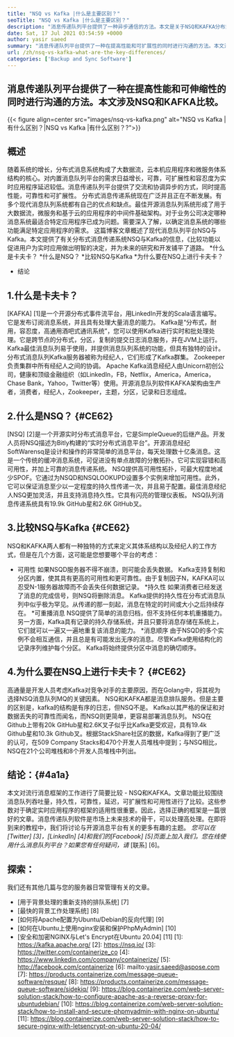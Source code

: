 ```yaml
---
title: "NSQ vs Kafka |什么是主要区别？" 
seoTitle: "NSQ vs Kafka |什么是主要区别？" 
description: "消息传递队列平台提供了一种异步通信的方法。本文是关于NSQ和KAFKA分布式消息队列系统差异的。" 
date: Sat, 17 Jul 2021 03:54:59 +0000
author: yasir saeed
summary: "消息传递队列平台提供了一种在提高性能和可扩展性的同时进行沟通的方法。本文涉及NSQ和KAFKA比较。" 
url: /zh/nsq-vs-kafka-what-are-the-key-differences/
categories: ['Backup and Sync Software']
---
```


## 消息传递队列平台提供了一种在提高性能和可伸缩性的同时进行沟通的方法。本文涉及NSQ和KAFKA比较。

{{< figure align=center src="images/nsq-vs-kafka.png" alt="NSQ vs Kafka |有什么区别？|NSQ vs Kafka |有什么区别？?">}}


## **概述**
随着系统的增长，分布式消息系统构成了大数据流，云本机应用程序和微服务体系结构的核心。对内置消息队列平台的需求日益增长，可靠，可扩展性和容忍度为实时应用程序延迟较低。消息传递队列平台提供了交流和协调异步的方式，同时提高性能，可靠性和可扩展性。
分布式消息传递系统现在广泛并且正在不断发展。有多个现代消息队列系统都有自己的优点和缺点。最佳开源消息队列系统形成了用于大数据流，微服务和基于云的应用程序的中间件基础架构。对于业务公司决定哪种消息系统最适合特定应用程序已成为问题。需要深入了解，以确定消息系统的哪些功能满足特定应用程序的需求。
这篇博客文章概述了现代消息队列平台NSQ与Kafka。本文提供了有关分布式消息传递系统NSQ与Kafka的信息，《比较功能以促进用户为实时应用做出明智的决定，并为未来的研究和开发铺平了道路。
  *什么是卡夫卡？
  *什么是NSQ？
  *比较NSQ与Kafka
  *为什么要在NSQ上进行卡夫卡？
  * 结论

## 1.什么是卡夫卡？
[KAFKA] [1]是一个开源分布式事件流平台，用LinkedIn开发的Scala语言编写。它是发布订阅消息系统，并且具有处理大量消息的能力。 Kafka是“分布式，耐用，容忍度，高通用酒吧式通讯系统”，您可以使用Kafka进行实时和批处理处理。它是跨节点的分布式，分区，复制的提交日志消息服务，并在JVM上运行。 Kafka最佳消息队列易于使用，并提供消息队列系统的功能，但具有独特的设计。
分布式消息队列Kafka服务器被称为经纪人，它们形成了Kafka群集。 Zookeeper负责集群中所有经纪人之间的协调。 Apache Kafka消息经纪人由Unicorn初创公司，健康和顶级金融组织（如LinkedIn，FB，Netflix，America，America，Chase Bank，Yahoo，Twitter等）使用。开源消息队列软件KAFKA架构由生产者，消费者，经纪人，Zookeeper，主题，分区，记录和日志组成。

## 2.什么是NSQ？ {#CE62}
[NSQ] [2]是一个开源实时分布式消息平台，它是SimpleQueue的后继产品。开发人员将NSQ描述为Bitly构建的“实时分布式消息平台”。开源消息经纪SoftWarensq是设计和操作的非常简单的消息平台，每天处理数十亿条消息。这是一个传统的缓冲消息系统，可促进没有单点故障的分散拓扑。它可实现容错和高可用性，并加上可靠的消息传递系统。
NSQ提供高可用性拓扑，可最大程度地减少SPOF。它通过为NSQD和NSQLOOKUPD设置多个实例来增加可用性。此外，它可以保证消息至少以一定程度的持久性传递一次，并且易于配置。最佳消息经纪人NSQ更加灵活，并且支持消息持久性。它具有闪亮的管理仪表板。 NSQ队列消息传递系统具有19.9k GitHub星和2.6K GitHub叉。

## 3.比较NSQ与Kafka {#CE62}
NSQ和KAFKA两人都有一种独特的方式来定义其体系结构以及经纪人的工作方式，但是在几个方面，这可能是您想要哪个平台的考虑：
  * 可用性
如果NSQD服务器不得不崩溃，则可能会丢失数据。 Kafka支持复制和分区内置，使其具有更高的可用性和更可靠性。由于复制因子N，KAFKA可以忍受N-1服务器故障而不会丢失任何数据记录。
  *持久性
如果消费者已经发送了消息的完成信号，则NSQ将删除消息。
Kafka提供的持久性在分布式消息队列中似乎极为罕见。从传递的那一刻起，消息在特定的时间或大小之后持续存在。
  *可重播消息
NSQ提供了简单的消息归档，但不支持任何本机重播能力。
另一方面，Kafka具有记录的持久存储系统，并且只要将消息存储在系统上，它们就可以一遍又一遍地重复该消息的能力。
  *消息顺序
由于NSQD的多个实例不会相互通信，并且总是有可能发出无序的消息。尽管Kafka使用结构化的记录序列维护每个分区。 Kafka将始终提供分区中消息的确切顺序。

## 4.为什么要在NSQ上进行卡夫卡？ {#CE62}
高通量是开发人员考虑Kafka对竞争对手的主要原因，而在Golang中，将其视为选择NSQ消息队列MQ的关键因素。 NSQ和KAFKA都是消息排队服务。但是主要的区别是，kafka的结构是有序的日志，但NSQ不是。 Kafka以其严格的保证和对数据丢失的可靠性而闻名，而NSQ则更简单，更容易部署消息队列。
NSQ在Github上带有20k GitHub星和2.6K叉子似乎比Kafka更受欢迎，具有19.4k Github星和10.3k Github叉。根据StackShare社区的数据，Kafka得到了更广泛的认可，在509 Company Stacks和470个开发人员堆栈中提到；与NSQ相比，NSQ在21个公司堆栈和8个开发人员堆栈中列出。

## 结论：{#4a1a}
本文对流行消息框架的工作进行了简要比较 -  NSQ和KAFKA。文章功能比较围绕消息队列吞吐量，持久性，可靠性，延迟，可扩展性和可用性进行了比较。这些参数对于确定实时应用程序的框架的适用性很重要。因此，选择正确的框架是一篇很好的文章。消息传递队列软件是市场上未来技术的骨干，可以处理高处理。在即将到来的教程中，我们将讨论与开源消息平台有关的更多有趣的主题。
_您可以在[Twitter] [3]，[LinkedIn] [4]和我们的[Facebook] [5]页面上加入我们。您在线使用什么消息队列平台？如果您有任何疑问，请_ [联系] [6]。

## 探索：
我们还有其他几篇与您的服务器日常管理有关的文章。
  * [用于背景处理的重新支持的排队系统] [7]
  * [最快的背景工作处理系统] [8]
  * [如何将Apache配置为Ubuntu/Debian的反向代理] [9]
  * [如何在Ubuntu上使用nginx安装和保护PhpMyAdmin] [10]
  * [安全和加密NGINX与Let's Encrypt在Ubuntu 20.04] [11]
[1]: https://kafka.apache.org/
[2]: https://nsq.io/
[3]: https://twitter.com/containerize_co
[4]: https://www.linkedin.com/company/containerize/
[5]: http://facebook.com/containerize
[6]: mailto:yasir.saeed@aspose.com
[7]: https://products.containerize.com/message-queue-software/resque/
[8]: https://products.containerize.com/message-queue-software/sidekiq/
[9]: https://blog.containerize.com/web-server-solution-stack/how-to-configure-apache-as-a-reverse-proxy-for-ubuntudebian/
[10]: https://blog.containerize.com/web-server-solution-stack/how-to-install-and-secure-phpmyadmin-with-nginx-on-ubuntu/
[11]: https://blog.containerize.com/web-server-solution-stack/how-to-secure-nginx-with-letsencrypt-on-ubuntu-20-04/
